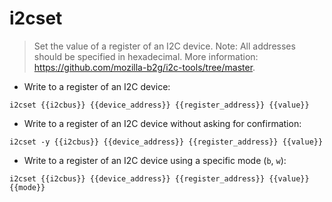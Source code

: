# i2cset

> Set the value of a register of an I2C device.
> Note: All addresses should be specified in hexadecimal.
> More information: <https://github.com/mozilla-b2g/i2c-tools/tree/master>.

- Write to a register of an I2C device:

`i2cset {{i2cbus}} {{device_address}} {{register_address}} {{value}}`

- Write to a register of an I2C device without asking for confirmation:

`i2cset -y {{i2cbus}} {{device_address}} {{register_address}} {{value}}`

- Write to a register of an I2C device using a specific mode (`b`, `w`):

`i2cset {{i2cbus}} {{device_address}} {{register_address}} {{value}} {{mode}}`
